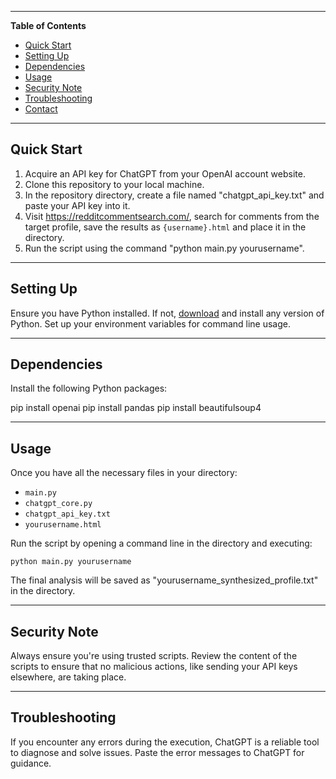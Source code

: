 ---------------------------------------------------------------------------------------------------------------------------------------------------
**Table of Contents**
- [Quick Start ](#quick-start-)
- [Setting Up ](#setting-up-)
- [Dependencies ](#dependencies-)
- [Usage ](#usage-)
- [Security Note ](#security-note-)
- [Troubleshooting ](#troubleshooting-)
- [Contact ](#contact-)

---------------------------------------------------------------------------------------------------------------------------------------------------
## Quick Start <a name="quick-start"></a>
1. Acquire an API key for ChatGPT from your OpenAI account website.
2. Clone this repository to your local machine.
3. In the repository directory, create a file named "chatgpt_api_key.txt" and paste your API key into it.
4. Visit https://redditcommentsearch.com/, search for comments from the target profile, save the results as `{username}.html` and place it in the directory.
5. Run the script using the command "python main.py yourusername".


---------------------------------------------------------------------------------------------------------------------------------------------------
## Setting Up <a name="setting-up"></a>
Ensure you have Python installed. If not, [download](https://www.python.org/downloads/) and install any version of Python. Set up your environment variables for command line usage. 

---------------------------------------------------------------------------------------------------------------------------------------------------
## Dependencies <a name="dependencies"></a>
Install the following Python packages:

pip install openai
pip install pandas
pip install beautifulsoup4


---------------------------------------------------------------------------------------------------------------------------------------------------
## Usage <a name="usage"></a>
Once you have all the necessary files in your directory:
- `main.py`
- `chatgpt_core.py`
- `chatgpt_api_key.txt`
- `yourusername.html`

Run the script by opening a command line in the directory and executing: 

```python main.py yourusername```

The final analysis will be saved as "yourusername_synthesized_profile.txt" in the directory.

---------------------------------------------------------------------------------------------------------------------------------------------------
## Security Note <a name="security-note"></a>
Always ensure you're using trusted scripts. Review the content of the scripts to ensure that no malicious actions, like sending your API keys elsewhere, are taking place. 

---------------------------------------------------------------------------------------------------------------------------------------------------
## Troubleshooting <a name="troubleshooting"></a>
If you encounter any errors during the execution, ChatGPT is a reliable tool to diagnose and solve issues. Paste the error messages to ChatGPT for guidance.
